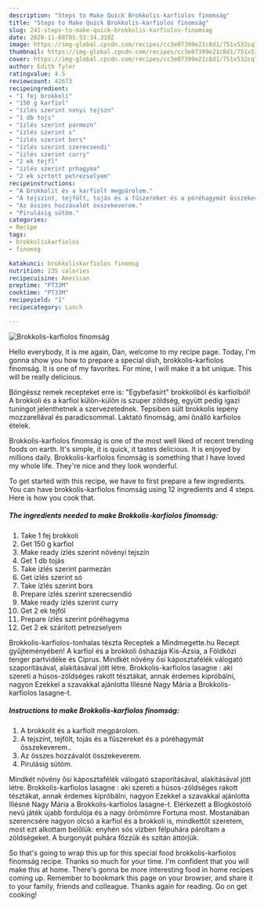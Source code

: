 ```yaml
---
description: "Steps to Make Quick Brokkolis-karfiolos finomság"
title: "Steps to Make Quick Brokkolis-karfiolos finomság"
slug: 241-steps-to-make-quick-brokkolis-karfiolos-finomsag
date: 2020-11-08T05:53:34.318Z
image: https://img-global.cpcdn.com/recipes/cc3e07399e21c8d1/751x532cq70/brokkolis-karfiolos-finomsag-recept-foto.jpg
thumbnail: https://img-global.cpcdn.com/recipes/cc3e07399e21c8d1/751x532cq70/brokkolis-karfiolos-finomsag-recept-foto.jpg
cover: https://img-global.cpcdn.com/recipes/cc3e07399e21c8d1/751x532cq70/brokkolis-karfiolos-finomsag-recept-foto.jpg
author: Edith Tyler
ratingvalue: 4.5
reviewcount: 42673
recipeingredient:
- "1 fej brokkoli"
- "150 g karfiol"
- "ízlés szerint nvnyi tejszn"
- "1 db tojs"
- "ízlés szerint parmezn"
- "ízlés szerint s"
- "ízlés szerint bors"
- "ízlés szerint szerecsendi"
- "ízlés szerint curry"
- "2 ek tejfl"
- "ízlés szerint prhagyma"
- "2 ek szrtott petrezselyem"
recipeinstructions:
- "A brokkolit és a karfiolt megpárolom."
- "A tejszínt, tejfölt, tojás és a fűszereket és a póréhagymát összekeverem.."
- "Az összes hozzávalót összekeverem."
- "Pirulásig sütöm."
categories:
- Recipe
tags:
- brokkoliskarfiolos
- finomsg

katakunci: brokkoliskarfiolos finomsg 
nutrition: 235 calories
recipecuisine: American
preptime: "PT33M"
cooktime: "PT33M"
recipeyield: "1"
recipecategory: Lunch

---
```



![Brokkolis-karfiolos finomság](https://img-global.cpcdn.com/recipes/cc3e07399e21c8d1/751x532cq70/brokkolis-karfiolos-finomsag-recept-foto.jpg)

Hello everybody, it is me again, Dan, welcome to my recipe page. Today, I'm gonna show you how to prepare a special dish, brokkolis-karfiolos finomság. It is one of my favorites. For mine, I will make it a bit unique. This will be really delicious.

Böngéssz remek recepteket erre is: &#34;Egybefasírt&#34; brokkoliból és karfiolból! A brokkoli és a karfiol külön-külön is szuper zöldség, együtt pedig igazi tuningot jelenthetnek a szervezetednek. Tepsiben sült brokkolis lepény mozzarellával és paradicsommal. Laktató finomság, ami önálló karfiolos ételek.

Brokkolis-karfiolos finomság is one of the most well liked of recent trending foods on earth. It's simple, it is quick, it tastes delicious. It is enjoyed by millions daily. Brokkolis-karfiolos finomság is something that I have loved my whole life. They're nice and they look wonderful.


To get started with this recipe, we have to first prepare a few ingredients. You can have brokkolis-karfiolos finomság using 12 ingredients and 4 steps. Here is how you cook that.

<!--inarticleads1-->

##### The ingredients needed to make Brokkolis-karfiolos finomság:

1. Take 1 fej brokkoli
1. Get 150 g karfiol
1. Make ready ízlés szerint növényi tejszín
1. Get 1 db tojás
1. Take ízlés szerint parmezán
1. Get ízlés szerint só
1. Take ízlés szerint bors
1. Prepare ízlés szerint szerecsendió
1. Make ready ízlés szerint curry
1. Get 2 ek tejföl
1. Prepare ízlés szerint póréhagyma
1. Get 2 ek szárított petrezselyem


Brokkolis-karfiolos-tonhalas tészta Receptek a Mindmegette.hu Recept gyűjteményében! A karfiol és a brokkoli őshazája Kis-Ázsia, a Földközi tenger partvidéke és Ciprus. Mindkét növény ősi káposztafélék válogató szaporításával, alakításával jött létre. Brokkolis-karfiolos lasagne : aki szereti a húsos-zöldséges rakott tésztákat, annak érdemes kipróbálni, nagyon Ezekkel a szavakkal ajánlotta Illésné Nagy Mária a Brokkolis-karfiolos lasagne-t. 

<!--inarticleads2-->

##### Instructions to make Brokkolis-karfiolos finomság:

1. A brokkolit és a karfiolt megpárolom.
1. A tejszínt, tejfölt, tojás és a fűszereket és a póréhagymát összekeverem..
1. Az összes hozzávalót összekeverem.
1. Pirulásig sütöm.


Mindkét növény ősi káposztafélék válogató szaporításával, alakításával jött létre. Brokkolis-karfiolos lasagne : aki szereti a húsos-zöldséges rakott tésztákat, annak érdemes kipróbálni, nagyon Ezekkel a szavakkal ajánlotta Illésné Nagy Mária a Brokkolis-karfiolos lasagne-t. Elérkezett a Blogkóstoló nevű játék újabb fordulója és a nagy örömömre Fortuna most. Mostanában szerencsére nagyon olcsó a karfiol és a brokkoli is, mindkettőt szeretem, most ezt alkottam belőlük: enyhén sós vízben félpuhára pároltam a zöldségeket. A burgonyát puhára főzzük és szitán áttörjük. 

So that's going to wrap this up for this special food brokkolis-karfiolos finomság recipe. Thanks so much for your time. I'm confident that you will make this at home. There's gonna be more interesting food in home recipes coming up. Remember to bookmark this page on your browser, and share it to your family, friends and colleague. Thanks again for reading. Go on get cooking!
